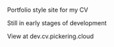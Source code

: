 Portfolio style site for my CV

Still in early stages of development

View at dev.cv.pickering.cloud